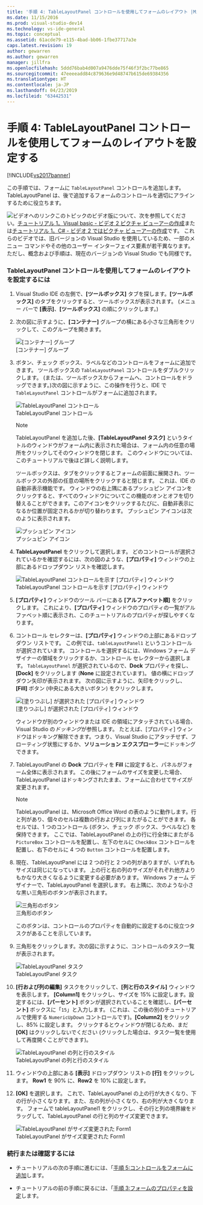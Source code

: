 ```yaml
---
title: '手順 4: TableLayoutPanel コントロールを使用してフォームのレイアウト |Microsoft Docs'
ms.date: 11/15/2016
ms.prod: visual-studio-dev14
ms.technology: vs-ide-general
ms.topic: conceptual
ms.assetid: 61acde79-e115-4bad-bb06-1fbe37717a3e
caps.latest.revision: 19
author: gewarren
ms.author: gewarren
manager: jillfra
ms.openlocfilehash: 5ddd76bab4d007a9476dde75f46f3f2bc77be865
ms.sourcegitcommit: 47eeeeadd84c879636e9d48747b615de69384356
ms.translationtype: HT
ms.contentlocale: ja-JP
ms.lasthandoff: 04/23/2019
ms.locfileid: "63442531"
---
```

# <a name="step-4-lay-out-your-form-with-a-tablelayoutpanel-control"></a>手順 4: TableLayoutPanel コントロールを使用してフォームのレイアウトを設定する
[!INCLUDE[vs2017banner](../includes/vs2017banner.md)]

この手順では、フォームに `TableLayoutPanel` コントロールを追加します。 TableLayoutPanel は、後で追加するフォームのコントロールを適切にアラインするために役立ちます。  
  
 ![ビデオへのリンク](../data-tools/media/playvideo.gif "PlayVideo")このトピックのビデオ版について、次を参照してください。[チュートリアル 1。Visual basic - ビデオ 2 ピクチャ ビューアーの作成](http://go.microsoft.com/fwlink/?LinkId=205211)または[チュートリアル 1。C# - ビデオ 2 ではピクチャ ビューアーの作成](http://go.microsoft.com/fwlink/?LinkId=205200)です。 これらのビデオでは、旧バージョンの Visual Studio を使用しているため、一部のメニュー コマンドやその他のユーザー インターフェイス要素が若干異なります。 ただし、概念および手順は、現在のバージョンの Visual Studio でも同様です。  
  
### <a name="to-lay-out-your-form-with-a-tablelayoutpanel-control"></a>TableLayoutPanel コントロールを使用してフォームのレイアウトを設定するには  
  
1. Visual Studio IDE の左側で、**[ツールボックス]** タブを探します。**[ツールボックス]** のタブをクリックすると、ツールボックスが表示されます。 (メニュー バーで **[表示]**、**[ツールボックス]** の順にクリックします。)  
  
2. 次の図に示すように、**[コンテナー]** グループの横にある小さな三角形をクリックして、このグループを開きます。  
  
     ![[コンテナー] グループ](../ide/media/express-toolbox.png "Express_Toolbox")  
[コンテナー] グループ  
  
3. ボタン、チェック ボックス、ラベルなどのコントロールをフォームに追加できます。 ツールボックスの `TableLayoutPanel` コントロールをダブルクリックします。 (または、ツールボックスからフォームへ、コントロールをドラッグできます。)次の図に示すように、この操作を行うと、IDE で `TableLayoutPanel` コントロールがフォームに追加されます。  
  
     ![TableLayoutPanel コントロール](../ide/media/express-formtablelayout.png "Express_FormTableLayout")  
TableLayoutPanel コントロール  
  
    > [!NOTE]
    > TableLayoutPanel を追加した後、**[TableLayoutPanel タスク]** というタイトルのウィンドウがフォーム内に表示された場合は、フォーム内の任意の場所をクリックしてそのウィンドウを閉じます。 このウィンドウについては、このチュートリアルで後ほど詳しく説明します。  
  
     ツールボックスは、タブをクリックするとフォームの前面に展開され、ツールボックスの外部の任意の場所をクリックすると閉じます。 これは、IDE の自動非表示機能です。 ウィンドウの右上隅にあるプッシュピン アイコンをクリックすると、すべてのウィンドウについてこの機能のオンとオフを切り替えることができます。このアイコンをクリックするたびに、自動非表示になるか位置が固定されるかが切り替わります。 プッシュピン アイコンは次のように表示されます。  
  
     ![プッシュピン アイコン](../ide/media/express-pushpintoolbox.png "Express_PushpinToolbox")  
プッシュピン アイコン  
  
4. **TableLayoutPanel** をクリックして選択します。 どのコントロールが選択されているかを確認するには、次の図のような、**[プロパティ]** ウィンドウの上部にあるドロップダウン リストを確認します。  
  
     ![TableLayoutPanel コントロールを示す [プロパティ] ウィンドウ](../ide/media/express-controlspropwin.png "Express_ControlsPropWin")  
TableLayoutPanel コントロールを示す [プロパティ] ウィンドウ  
  
5. **[プロパティ]** ウィンドウのツール バーにある **[アルファベット順]** をクリックします。 これにより、**[プロパティ]** ウィンドウのプロパティの一覧がアルファベット順に表示され、このチュートリアルのプロパティが探しやすくなります。  
  
6. コントロール セレクターは、**[プロパティ]** ウィンドウの上部にあるドロップダウン リストです。 この例では、`tableLayoutPanel1` というコントロールが選択されています。 コントロールを選択するには、Windows フォーム デザイナーの領域をクリックするか、コントロール セレクターから選択します。 `TableLayoutPanel` が選択されているので、**Dock** プロパティを探し、**[Dock]** をクリックします (**None** に設定されています)。 値の横にドロップダウン矢印が表示されます。 次の図に示すように、矢印をクリックし、**[Fill]** ボタン (中央にある大きいボタン) をクリックします。  
  
     ![[塗りつぶし] が選択された [プロパティ] ウィンドウ](../ide/media/express-docktable.png "Express_DockTable")  
[塗りつぶし] が選択された [プロパティ] ウィンドウ  
  
     ウィンドウが別のウィンドウまたは IDE の領域にアタッチされている場合、Visual Studio の*ドッキング*が参照します。 たとえば、[プロパティ] ウィンドウはドッキング解除できます。つまり、Visual Studio にアタッチせず、フローティング状態にするか、**ソリューション エクスプローラー**にドッキングできます。  
  
7. TableLayoutPanel の **Dock** プロパティを **Fill** に設定すると、パネルがフォーム全体に表示されます。 この後にフォームのサイズを変更した場合、TableLayoutPanel はドッキングされたまま、フォームに合わせてサイズが変更されます。  
  
    > [!NOTE]
    > TableLayoutPanel は、Microsoft Office Word の表のように動作します。行と列があり、個々のセルは複数の行および列にまたがることができます。 各セルでは、1 つのコントロール (ボタン、チェック ボックス、ラベルなど) を保持できます。 ここでは、TableLayoutPanel の上の行に行全体にまたがる `PictureBox` コントロールを配置し、左下のセルに `CheckBox` コントロールを配置し、右下のセルに 4 つの `Button` コントロールを配置します。  
  
8. 現在、TableLayoutPanel には 2 つの行と 2 つの列がありますが、いずれもサイズは同じになっています。 上の行と右の列のサイズがそれぞれ他方よりもかなり大きくなるように変更する必要があります。 Windows フォーム デザイナーで、TableLayoutPanel を選択します。 右上隅に、次のような小さな黒い三角形のボタンが表示されます。  
  
     ![三角形のボタン](../ide/media/express-iconblacktriangle.gif "Express_IconBlackTriangle")  
三角形のボタン  
  
     このボタンは、コントロールのプロパティを自動的に設定するのに役立つタスクがあることを示しています。  
  
9. 三角形をクリックします。次の図に示すように、コントロールのタスク一覧が表示されます。  
  
     ![TableLayoutPanel タスク](../ide/media/express-tablepanel.png "Express_TablePanel")  
TableLayoutPanel タスク  
  
10. **[行および列の編集]** タスクをクリックして、**[列と行のスタイル]** ウィンドウを表示します。 **[Column1]** をクリックし、サイズを 15% に設定します。設定するには、**[パーセント]** ボタンが選択されていることを確認し、**[パーセント]** ボックスに「`15`」と入力します。 (これは、この後の別のチュートリアルで使用する `NumericUpDown` コントロールです)。**[Column2]** をクリックし、85% に設定します。 クリックするとウィンドウが閉じるため、まだ **[OK]** はクリックしないでください (クリックした場合は、タスク一覧を使用して再度開くことができます)。  
  
     ![TableLayoutPanel の列と行のスタイル](../ide/media/vs-tablelayoutpanel-setup.png "VS_TableLayoutPanel_Setup")  
TableLayoutPanel の列と行のスタイル  
  
11. ウィンドウの上部にある **[表示]** ドロップダウン リストの **[行]** をクリックします。 **Row1** を 90% に、**Row2** を 10% に設定します。  
  
12. **[OK]** を選択します。 これで、TableLayoutPanel の上の行が大きくなり、下の行が小さくなります。また、左の列が小さくなり、右の列が大きくなります。 フォームで tableLayoutPanel1 をクリックし、その行と列の境界線をドラッグして、TableLayoutPanel の行と列のサイズ変更できます。  
  
     ![TableLayoutPanel がサイズ変更された Form1](../ide/media/vs-formafterlayoutpanel.png "VS_FormAfterLayoutPanel")  
TableLayoutPanel がサイズ変更された Form1  
  
### <a name="to-continue-or-review"></a>続行または確認するには  
  
- チュートリアルの次の手順に進むには、「[手順 5:コントロールをフォームに追加](../ide/step-5-add-controls-to-your-form.md)します。  
  
- チュートリアルの前の手順に戻るには、「[手順 3:フォームのプロパティを設定](../ide/step-3-set-your-form-properties.md)します。
